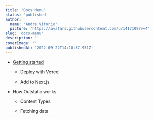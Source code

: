 ```yaml
---
title: 'Docs Menu'
status: 'published'
author:
  name: 'Andre Vitorio'
  picture: 'https://avatars.githubusercontent.com/u/1417109?v=4'
slug: 'docs-menu'
description: ''
coverImage: ''
publishedAt: '2022-09-22T14:18:37.951Z'
---
```


- [Getting started](/docs/getting-started)

  - Deploy with Vercel

  - Add to Next.js

    <!-- -->

- How Outstatic works

  - Content Types

  - Fetching data

    <!-- -->
